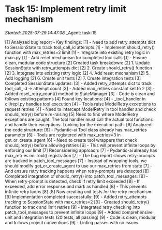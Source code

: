 # Task 15: Implement retry limit mechanism
_Started: 2025-07-29 14:47:08_
_Agent: task-15

[1] Analyzed bug report - Key findings:
[1] - Need to add retry_attempts dict to SessionState to track tool_call_id attempts
[1] - Implement should_retry() function with max_retries=2 limit
[1] - Integrate into existing retry logic in main.py
[1] - Add reset mechanism for completed tool calls
[1] - Ensure clean, modular code structure
[2] Created task breakdown:
[2] 1. Update SessionState with retry_attempts dict
[2] 2. Create should_retry() function
[2] 3. Integrate into existing retry logic
[2] 4. Add reset mechanism
[2] 5. Add logging
[2] 6. Create unit tests
[2] 7. Create integration tests
[3] Completed SessionState updates:
[3] - Added retry_attempts dict to track tool_call_id -> attempt count
[3] - Added max_retries constant set to 2
[3] - Added reset_retry_count() method to StateManager
[3] - Code is clean and follows existing patterns
[4] Found key locations:
[4] - _tool_handler in cli/repl.py handles tool execution
[4] - Tools raise ModelRetry exceptions to request retries
[4] - Need to intercept ModelRetry in tool handler and check should_retry() before re-raising
[5] Need to find where ModelRetry exceptions are caught. The tool handler must call the actual tool functions and handle their exceptions. Looking for the execution path.
[6] Analyzed the code structure:
[6] - Pydantic-ai Tool class already has max_retries parameter
[6] - Tools are registered with max_retries=3 in get_or_create_agent
[6] - Need to create tool wrappers that check should_retry() before allowing retries
[6] - This will prevent infinite loops by enforcing our limit
[7] Reconsidering approach:
[7] - Pydantic-ai already has max_retries on Tool() registration
[7] - The bug report shows retry-prompts are tracked in patch_tool_messages
[7] - Instead of wrapping tools, we should modify get_or_create_agent to use our max_retries from state
[7] - And ensure retry tracking happens when retry-prompts are detected
[8] Completed integration of should_retry() into patch_tool_messages:
[8] - When retry-prompt is detected, check if retry limit exceeded
[8] - If exceeded, add error response and mark as handled
[8] - This prevents infinite retry loops
[8] 
[8] Now creating unit tests for the retry mechanism
[9] Implementation completed successfully:
[9] - Added retry_attempts tracking to SessionState with max_retries=2
[9] - Created should_retry() function to track and limit retries
[9] - Integrated retry checking into patch_tool_messages to prevent infinite loops
[9] - Added comprehensive unit and integration tests (20 tests, all passing)
[9] - Code is clean, modular, and follows project conventions
[9] - Linting passes with no issues
